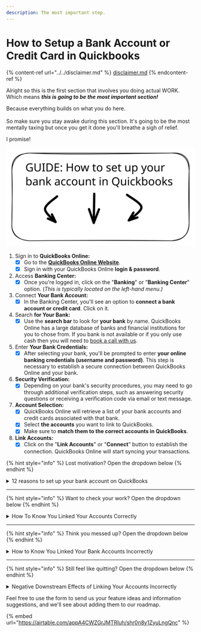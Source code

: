```yaml
---
description: The most important step.
---
```


# How to Setup a Bank Account or Credit Card in Quickbooks

{% content-ref url="../../disclaimer.md" %}
[disclaimer.md](../../disclaimer.md)
{% endcontent-ref %}

Alright so this is the first section that involves you doing actual WORK. Which means _**this is going to be the most important section!**_

Because everything builds on what you do here.\
\
So make sure you stay awake during this section. It's going to be the most mentally taxing but once you get it done you'll breathe a sigh of relief.

I promise!

<img src="../../.gitbook/assets/Set up Bank Accts in QB" alt="" class="gitbook-drawing">

1. Sign in to **QuickBooks Online:**
   * [x] Go to the [**QuickBooks Online Website**](https://quickbooks.intuit.com/).
   * [x] Sign in with your QuickBooks Online **login & password**.
2. Access **Banking Center:**
   * [x] Once you're logged in, click on the "**Banking**" or "**Banking Center**" option. (_This is typically located on the left-hand menu.)_
3. Connect **Your Bank Account:**
   * [x] In the Banking Center, you'll see an option to **connect a bank account or credit card**. Click on it.
4. Search **for Your Bank:**
   * [x] Use the **search bar** to look for **your bank** by name. QuickBooks Online has a large database of banks and financial institutions for you to chose from. If you bank is not available or if you only use cash then you will need to [book a call with us](https://calendly.com/ousmane-1/accounting-help).
5. Enter **Your Bank Credentials:**
   * [x] After selecting your bank, you'll be prompted to enter **your online banking credentials (username and password)**. This step is necessary to establish a secure connection between QuickBooks Online and your bank.
6. **Security Verification:**
   * [x] Depending on your bank's security procedures, you may need to go through additional verification steps, such as answering security questions or receiving a verification code via email or text message.
7. **Account Selection:**
   * [x] QuickBooks Online will retrieve a list of your bank accounts and credit cards associated with that bank.
   * [x] Select **the accounts** you want to link to QuickBooks.
   * [x] Make sure to **match them to the correct accounts in QuickBooks**.
8. **Link Accounts:**
   * [x] Click on the "**Link Accounts**" or "**Connect**" button to establish the connection. QuickBooks Online will start syncing your transactions.

{% hint style="info" %}
Lost motivation? Open the dropdown below
{% endhint %}

<details>

<summary>12 reasons to set up your bank account on QuickBooks</summary>

#### Positive Downstream Effects

Setting up your bank accounts and financial records correctly in QuickBooks Online can have several positive downstream effects for your business. These effects contribute to better financial management, decision-making, and overall operational efficiency. Here are some of the positive downstream effects:

<mark style="color:green;">**Accurate Financial Statements:**</mark>

* When your bank accounts are correctly linked and transactions are categorized accurately, your financial statements, including the balance sheet and income statement, will reflect your true financial position. This accuracy is vital for making informed business decisions.

<mark style="color:green;">**Streamlined Bookkeeping:**</mark>

* Automating the import of bank transactions and categorization reduces the manual effort required for bookkeeping. This saves time and reduces the risk of data entry errors, making your financial records more reliable.

<mark style="color:green;">**Real-Time Data:**</mark>

* With bank feeds and automatic updates, you have access to real-time financial data. This enables you to make timely decisions based on up-to-date information rather than relying on outdated records.

<mark style="color:green;">**Improved Budgeting and Forecasting:**</mark>

* Accurate financial data allows for better budgeting and forecasting. You can create more realistic budgets and financial projections, helping you plan for future expenses, revenue, and growth.

<mark style="color:green;">**Efficient Tax Preparation:**</mark>

* Properly categorized transactions make tax preparation more straightforward and accurate. You can easily generate tax reports and export data for your accountant or tax professional during tax season.

<mark style="color:green;">**Faster Reconciliation:**</mark>

* Bank reconciliation becomes faster and more accurate when your records match your bank statements. This reduces the time and effort needed to ensure that your books are in sync with your actual financial activity.

<mark style="color:green;">**Better Cash Flow Management:**</mark>

* By having an accurate picture of your cash flow in QuickBooks Online, you can better manage your business's cash needs. This includes ensuring you have enough cash on hand to cover expenses and investments.

<mark style="color:green;">**Financial Analysis:**</mark>

* With clean and accurate financial data, you can perform meaningful financial analysis. This might include assessing the profitability of different products or services, identifying cost-saving opportunities, and evaluating your business's financial health.

<mark style="color:green;">**Compliance and Auditing:**</mark>

* Accurate financial records are essential for compliance with regulatory requirements and for potential audits. Properly documented transactions and financial statements can help your business remain in good standing.

<mark style="color:green;">**Creditworthiness:**</mark>

* If you ever need to apply for loans or seek external financing, having well-maintained financial records can enhance your business's creditworthiness. Lenders and investors often review financial statements to assess risk.

<mark style="color:green;">**Reduced Stress:**</mark>

* Accurate and organized financial records reduce the stress associated with financial management. You'll have peace of mind knowing that your financial data is in order, making it easier to focus on other aspects of your business.

<mark style="color:green;">**Business Growth:**</mark>

* As your business grows, having a solid financial foundation becomes increasingly important. Properly set up financial records in QuickBooks Online can scale with your business, accommodating your needs as you expand.

***

In summary, setting up and maintaining your financial records correctly in QuickBooks Online can lead to increased financial transparency, efficiency, and reliability. These benefits not only facilitate better decision-making but also contribute to the long-term success and sustainability of your business.

</details>

***

{% hint style="info" %}
Want to check your work? Open the dropdown below
{% endhint %}

<details>

<summary>How To Know You Linked Your Accounts Correctly</summary>

Once you've linked your bank accounts to QuickBooks Online, you should look for several indicators to confirm that the linkage was successful. Here's what you should check for:

<mark style="color:green;">**Bank Account List:**</mark>

* After linking your bank accounts, you should see a list of your connected accounts in the Banking Center or the Chart of Accounts in QuickBooks Online. These accounts should be labeled with the correct account types (e.g., checking, savings, credit card).

<mark style="color:green;">**Transaction Data:**</mark>

* QuickBooks Online should start importing your recent transactions from the linked bank accounts. These transactions will typically appear in the Banking Center or Transaction list. Ensure that the transactions match your actual financial activity.

<mark style="color:green;">**Bank Balance:**</mark>

* The bank balance displayed in QuickBooks Online should match the actual balance of your bank accounts. You can check this in the Banking Center or by viewing the account details in the Chart of Accounts.

<mark style="color:green;">**Last Sync Date:**</mark>

* You can also check the last sync date to confirm that your transactions are up to date. QuickBooks Online usually displays the date and time of the last successful sync with your bank.

<mark style="color:green;">**Transaction Categories:**</mark>

* As transactions are imported, they should be categorized correctly. QuickBooks Online uses algorithms to suggest categories, but you should review and adjust them as needed to ensure accurate bookkeeping.

<mark style="color:green;">**Reconciliation**</mark>

* If you use the bank reconciliation feature in QuickBooks Online, you should be able to reconcile your bank accounts with your bank statements. This process helps ensure that your records match your bank's records.

<mark style="color:green;">**Automatic Updates:**</mark>

* QuickBooks Online should continue to automatically update your transactions regularly, so you don't have to manually input them. Check that new transactions are being imported as they occur.

<mark style="color:green;">**Bank Balance Reconciliation:**</mark>

* Periodically, perform bank reconciliations to ensure that your QuickBooks Online records match your bank statements. This is a critical step in verifying the accuracy of your financial data.

<mark style="color:green;">**No Error Messages:**</mark>

* After linking your accounts, check for any error messages or notifications. Error messages may indicate issues with the connection that need to be resolved.

<mark style="color:green;">**Bank Feed Status:**</mark>

* QuickBooks Online often provides a bank feed status or connection status for each linked account. It will usually indicate whether the connection is active and if there are any issues with syncing data. Ensure that the status is "Connected" or "Active.”

</details>

***

{% hint style="info" %}
Think you messed up? Open the dropdown below
{% endhint %}

<details>

<summary>How to Know You Linked Your Bank Accounts Incorrectly</summary>

If you suspect that you have not successfully linked your bank accounts to QuickBooks Online, there are several signs and issues to look for. An unsuccessful link can lead to discrepancies in your financial records and hinder your ability to manage your finances effectively. Here are some indicators that your bank accounts may not be linked successfully:

<mark style="color:red;">**No Transactions Imported:**</mark>

* One of the most obvious signs is the absence of imported transactions in QuickBooks Online. If you don't see any recent transactions from your bank accounts, it's likely that the link was unsuccessful.

<mark style="color:red;">**Error Messages:**</mark>

* Look for error messages or notifications within QuickBooks Online. These messages often provide information about what went wrong during the linking process. Common error messages may include incorrect login credentials, connection issues, or bank-specific errors.

<mark style="color:red;">**Disconnected Status:**</mark>

* Check the status of your bank account connections in the Banking Center. If the status is "Disconnected" or "Inactive," it indicates a problem with the connection.

<mark style="color:red;">**Incorrect Balances:**</mark>

* If the bank balance displayed in QuickBooks Online does not match the actual balance of your bank account, it's a clear sign of an issue. Ensure that the balances align to confirm a successful connection.

<mark style="color:red;">**Duplicate Transactions:**</mark>

* Sometimes, an unsuccessful link may result in duplicate transactions being imported into QuickBooks Online. If you see the same transactions imported multiple times, it's a sign of a problem.

<mark style="color:red;">**Inability to Sync:**</mark>

* If you're unable to manually trigger a synchronization or the automatic sync is not functioning as expected, this suggests that the link may not be set up correctly.

<mark style="color:red;">**Mismatched Categories:**</mark>

* If transactions are imported but not categorized correctly, it can indicate that the link didn't capture the data accurately. Check for misclassified transactions in your bank feeds.

<mark style="color:red;">**Unusual or Missing Transactions:**</mark>

* Look for any unusual or missing transactions. Transactions may be missing or incomplete if the link is not working as intended.

<mark style="color:red;">**Bank Authentication Issues:**</mark>

* If you encounter difficulties in providing the correct bank credentials, such as repeated requests for verification or login failures, it can prevent the successful linking of your accounts.

<mark style="color:red;">**Bank Policy Restrictions:**</mark>

* Some banks have policies that restrict third-party access, and this can affect the linking process. Check with your bank to ensure they support the use of financial management software like QuickBooks Online.

<mark style="color:red;">**Slow or No Response:**</mark>

* If the connection to your bank is slow or unresponsive, it may indicate problems with the bank's servers or network issues.

</details>

***

{% hint style="info" %}
Still feel like quitting? Open the dropdown below
{% endhint %}

<details>

<summary>Negative Downstream Effects of Linking Your Accounts Incorrectly</summary>

Setting up your bank accounts and financial records correctly in QuickBooks Online should generally lead to positive outcomes as it helps improve financial accuracy and efficiency.

However, it's essential to note that there are no inherent negative downstream effects of setting things up correctly in QuickBooks Online.

Instead, the potential negative outcomes typically arise from errors, mismanagement, or misconfigurations in your financial setup. Here are some potential negative effects if things are not set up correctly:

***

<mark style="color:red;">**Inaccurate Financial Statements:**</mark>

* If you make mistakes in data entry or categorization, your financial statements can become inaccurate. This can lead to incorrect financial analysis, budgeting, and decision-making.

<mark style="color:red;">**Cash Flow Problems:**</mark>

* Failing to record income or expenses accurately can result in cash flow problems. You might not have enough cash on hand to cover your obligations, leading to financial strain.

<mark style="color:red;">**Tax Compliance Issues:**</mark>

* Incorrectly categorized transactions can lead to tax compliance problems. You may underreport income or overstate expenses, potentially triggering audits or penalties.

<mark style="color:red;">**Inefficient Bookkeeping:**</mark>

* If your accounts and transactions are not set up correctly, it can lead to inefficient bookkeeping processes. You may spend more time reconciling accounts or fixing errors.

<mark style="color:red;">**Decision-Making Errors:**</mark>

* Inaccurate financial data can lead to poor decision-making. You might invest in projects or make financial commitments based on incorrect information.

<mark style="color:red;">**Reporting Errors:**</mark>

* Incorrectly set up accounts can result in reporting errors. This can lead to difficulties in obtaining accurate financial reports and sharing financial information with stakeholders.

<mark style="color:red;">**Audit Risks:**</mark>

* If your financial records are not set up correctly and do not accurately reflect your financial activity, it can increase the risk of audit or scrutiny by tax authorities.

<mark style="color:red;">**Loss of Credibility:**</mark>

* Inaccurate financial records can damage your business's credibility, especially when dealing with investors, lenders, or partners who rely on accurate financial data.

<mark style="color:red;">**Legal Consequences:**</mark>

* Serious financial mismanagement can lead to legal consequences, including lawsuits or regulatory penalties, especially if it involves intentional fraud or misrepresentation.

<mark style="color:red;">**Operational Inefficiencies:**</mark>

* Poorly managed financial records can result in operational inefficiencies, as you may struggle to track expenses, income, and other financial data.

<mark style="color:red;">**Wasted Time and Resources:**</mark>

* Fixing errors in your financial records can be time-consuming and may require additional resources. This time and effort could have been better spent on other aspects of your business.

<mark style="color:red;">**Missed Opportunities:**</mark>

* If your financial data is not up to date and accurate, you might miss opportunities for growth, cost-saving, or investment

***

To avoid these negative consequences, it's crucial to invest time and effort in setting up your financial records correctly in QuickBooks Online. This includes regularly reviewing and reconciling your accounts, categorizing transactions accurately, and seeking professional guidance when needed. Additionally, staying informed about accounting and tax regulations relevant to your business can help you maintain compliance and minimize risks.

**If you encounter any of these issues or suspect that your bank accounts are not linked successfully, here's what you can do:**

1. Check Bank Information: Verify that you have entered your bank's login credentials correctly, including your username and password. Ensure that your bank allows third-party access.
2. Review Bank Policies: Check with your bank to understand if there are any specific policies or restrictions regarding third-party access and data sharing.
3. Contact Customer Support: If you are unable to resolve the issue on your own, contact QuickBooks Online customer support or your bank's support for assistance. They can help troubleshoot the problem and provide guidance on how to link your accounts successfully.
4. Update QuickBooks Online: Ensure that your QuickBooks Online software is up to date. Sometimes, updates may include bug fixes and improvements related to bank account linking.
5. Reattempt the Linking Process: If an issue was encountered during the initial setup, consider reattempting the linking process to see if the problem is resolved.
6. Remember that it's crucial to address any linking issues promptly to maintain accurate financial records and ensure the smooth operation of your financial management in QuickBooks Online.

</details>

Feel free to use the form to send us your feature ideas and information suggestions, and we'll see about adding them to our roadmap.

{% embed url="https://airtable.com/appA4CWZGrJMTRIuh/shr0n8y1ZyuLngQnc" %}
